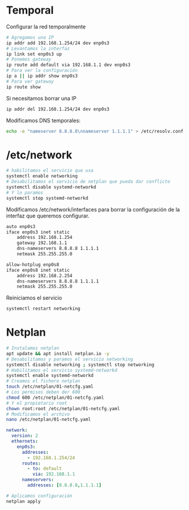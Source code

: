 # Temporal
Configurar la red temporalmente
```bash
# Agregamos una IP
ip addr add 192.168.1.254/24 dev enp0s3
# Levantamos la interfaz
ip link set enp0s3 up
# Ponemos gateway
ip route add default via 192.168.1.1 dev enp0s3
# Para ver la configuración
ip a || ip addr show enp0s3
# Para ver gateway
ip route show
```

Si necesitamos borrar una IP
```bash
ip addr del 192.168.1.254/24 dev enp0s3
```

Modificamos DNS temporales:
```bash
echo -e "nameserver 8.8.8.8\nnameserver 1.1.1.1" > /etc/resolv.conf
```

# /etc/network

```bash
# habilitamos el servicio que usa
systemctl enable networking
# Desabilitamos el servicio de netplan que pueda dar conflicto
systemctl disable systemd-networkd
# Y lo paramos
systemctl stop systemd-networkd
```

Modificamos /etc/network/interfaces para borrar la configuración de la interfaz que queremos configurar.
```txt
auto enp0s3
iface enp0s3 inet static
	address 192.168.1.254
	gateway 192.168.1.1
	dns-nameservers 8.8.8.8 1.1.1.1
	netmask 255.255.255.0

allow-hotplug enp0s8
iface enp0s8 inet static
	address 192.168.2.254
	dns-nameservers 8.8.8.8 1.1.1.1
	netmask 255.255.255.0
```

Reiniciamos el servicio
```bash
systemctl restart networking
```

# Netplan

```bash
# Instalamos netplan
apt update && apt install netplan.io -y
# Desabilitamos y paramos el servicio networking
systemctl disable networking ; systemctl stop networking
# Habilitamos el servicio systemd-networkd
systemctl enable systemd-networkd
# Creamos el fichero netplan
touch /etc/netplan/01-netcfg.yaml
# Los permisos deben der 600
chmod 600 /etc/netplan/01-netcfg.yaml
# Y el propietario root
chown root:root /etc/netplan/01-netcfg.yaml
# Modificamos el archivo
nano /etc/netplan/01-netcfg.yaml
```

```yaml
network:
  version: 2
  ethernets:
    enp0s3:
	  addresses:
        - 192.168.1.254/24
	  routes:
	    - to: default
		  via: 192.168.1.1
	  nameservers:
	    addresses: [8.8.8.8,1.1.1.1]
```

```bash
# Aplicamos configuración
netplan apply
```

